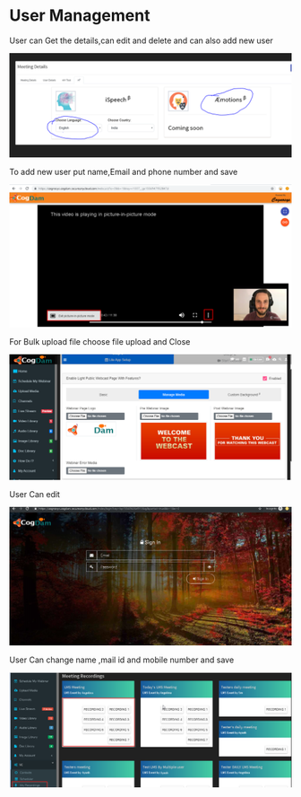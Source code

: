 # User Management

User can Get the details,can edit and delete and can also add new user

![](../.gitbook/assets/image%20%2819%29.png)

To add new user put name,Email and phone number and save

![](../.gitbook/assets/image%20%28139%29.png)

For Bulk upload file choose file upload and Close

![](../.gitbook/assets/image%20%28295%29.png)

User Can edit

![](../.gitbook/assets/image%20%28167%29.png)

User Can change name ,mail id  and mobile number and save

![](../.gitbook/assets/image%20%2897%29.png)



